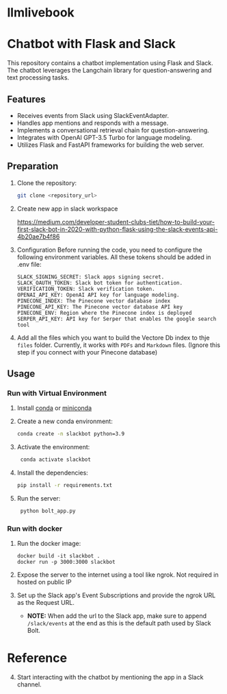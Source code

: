 # llmlivebook

# Chatbot with Flask and Slack

This repository contains a chatbot implementation using Flask and Slack. The chatbot leverages the Langchain library for question-answering and text processing tasks.

## Features

- Receives events from Slack using SlackEventAdapter.
- Handles app mentions and responds with a message.
- Implements a conversational retrieval chain for question-answering.
- Integrates with OpenAI GPT-3.5 Turbo for language modeling.
- Utilizes Flask and FastAPI frameworks for building the web server.

## Preparation

1. Clone the repository:

   ```bash
   git clone <repository_url>

2.  Create new app in slack workspace

    https://medium.com/developer-student-clubs-tiet/how-to-build-your-first-slack-bot-in-2020-with-python-flask-using-the-slack-events-api-4b20ae7b4f86
    
3.   Configuration
    Before running the code, you need to configure the following environment    variables. All these tokens should be added in .env file: 
        ```
        SLACK_SIGNING_SECRET: Slack apps signing secret.
        SLACK_OAUTH_TOKEN: Slack bot token for authentication.
        VERIFICATION_TOKEN: Slack verification token.
        OPENAI_API_KEY: OpenAI API key for language modeling.
        PINECONE_INDEX: The Pinecone vector database index
        PINECONE_API_KEY: The Pinecone vector database API key 
        PINECONE_ENV: Region where the Pinecone index is deployed
        SERPER_API_KEY: API key for Serper that enables the google search tool
        ```
4.  Add all the files which you want to build the Vectore Db index to thje `files` folder. Currently, it works with `PDFs` and `Markdown` files. (Ignore this step if you connect with your Pinecone database)

## Usage
### Run with Virtual Environment
1. Install [conda](https://docs.conda.io/projects/conda/en/latest/user-guide/install/index.html) or [miniconda](https://docs.conda.io/en/latest/miniconda.html)
2. Create a new conda environment:

   ```bash
   conda create -n slackbot python=3.9
   ```
3. Activate the environment:

   ```bash
    conda activate slackbot
    ```
4. Install the dependencies:

   ```bash
   pip install -r requirements.txt
   ```
5. Run the server:

   ```bash
    python bolt_app.py
    ```

### Run with docker
1.  Run the docker image:
    ```
    docker build -it slackbot .
    docker run -p 3000:3000 slackbot
    ```
2.  Expose the server to the internet using a tool like ngrok. Not required in hosted on public IP

3.  Set up the Slack app's Event Subscriptions and provide the ngrok URL as the Request URL.
    * **NOTE:** When add the url to the Slack app, make sure to append `/slack/events` at the end as this is the default path used by Slack Bolt.


# Reference 
4.  Start interacting with the chatbot by mentioning the app in a Slack channel.


